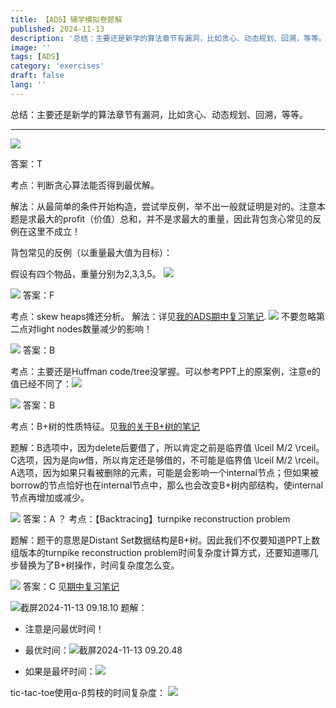 ```yaml
---
title: 【ADS】辅学模拟卷题解
published: 2024-11-13
description: '总结：主要还是新学的算法章节有漏洞，比如贪心、动态规划、回溯，等等。'
image: ''
tags: [ADS]
category: 'exercises'
draft: false 
lang: ''
---
```

总结：主要还是新学的算法章节有漏洞，比如贪心、动态规划、回溯，等等。

---
![](/media/17291308820749/17311608147117.png)

答案：T

考点：判断贪心算法能否得到最优解。

解法：从最简单的条件开始构造，尝试举反例，举不出一般就证明是对的。注意本题是求最大的profit（价值）总和，并不是求最大的重量，因此背包贪心常见的反例在这里不成立！

背包常见的反例（以重量最大值为目标）：

假设有四个物品，重量分别为2,3,3,5。
![](/media/17291308820749/17311613338301.png)

![](/media/17291308820749/17311617827400.png)
答案：F

考点：skew heaps摊还分析。
解法：详见[我的ADS期中复习笔记](https://tillyendless.github.io/posts/ads%E6%9C%9F%E4%B8%AD%E5%A4%8D%E4%B9%A0/#%E6%91%8A%E8%BF%98%E5%88%86%E6%9E%90-%E6%96%9C%E5%A0%86).
![](/media/17291308820749/17311618972448.png)
不要忽略第二点对light nodes数量减少的影响！

![](/media/17291308820749/17311624599427.png)
答案：B

考点：主要还是Huffman code/tree没掌握。可以参考PPT上的原案例，注意e的值已经不同了：![](/media/17291308820749/17312041596320.png)

![](/media/17291308820749/17312086562324.png)
答案：B

考点：B+树的性质特征。见[我的关于B+树的笔记](https://tillyendless.github.io/posts/adsavlsplayrbb%E8%83%8C%E5%8C%85%E9%97%AE%E9%A2%98%E6%95%B4%E7%90%86%E5%B9%B3%E6%9D%BF%E7%AC%94%E8%AE%B0/#b%E6%A0%91)

题解：B选项中，因为delete后要借了，所以肯定之前是临界值 \lceil M/2 \rceil。C选项，因为是向$w$借，所以肯定还是够借的，不可能是临界值 \lceil M/2 \rceil。
A选项，因为如果只看被删除的元素，可能是会影响一个internal节点；但如果被borrow的节点恰好也在internal节点中，那么也会改变B+树内部结构，使internal节点再增加或减少。

![](/media/17291308820749/17312093755716.png)
答案：A
？
考点：【Backtracing】turnpike reconstruction problem

题解：题干的意思是Distant Set数据结构是B+树。因此我们不仅要知道PPT上数组版本的turnpike reconstruction problem时间复杂度计算方式，还要知道哪几步替换为了B+树操作，时间复杂度怎么变。

![](/media/17291308820749/17313910846128.png)
答案：C
见[期中复习笔记]()



![截屏2024-11-13 09.18.10](/media/17291308820749/%E6%88%AA%E5%B1%8F2024-11-13%2009.18.10.png)
题解：
* 注意是问最优时间！
* 最优时间：![截屏2024-11-13 09.20.48](/media/17291308820749/%E6%88%AA%E5%B1%8F2024-11-13%2009.20.48.png)

* 如果是最坏时间：![](/media/17291308820749/17314609724722.jpg)

tic-tac-toe使用α-β剪枝的时间复杂度：
![](/media/17291308820749/17314615778839.png)

